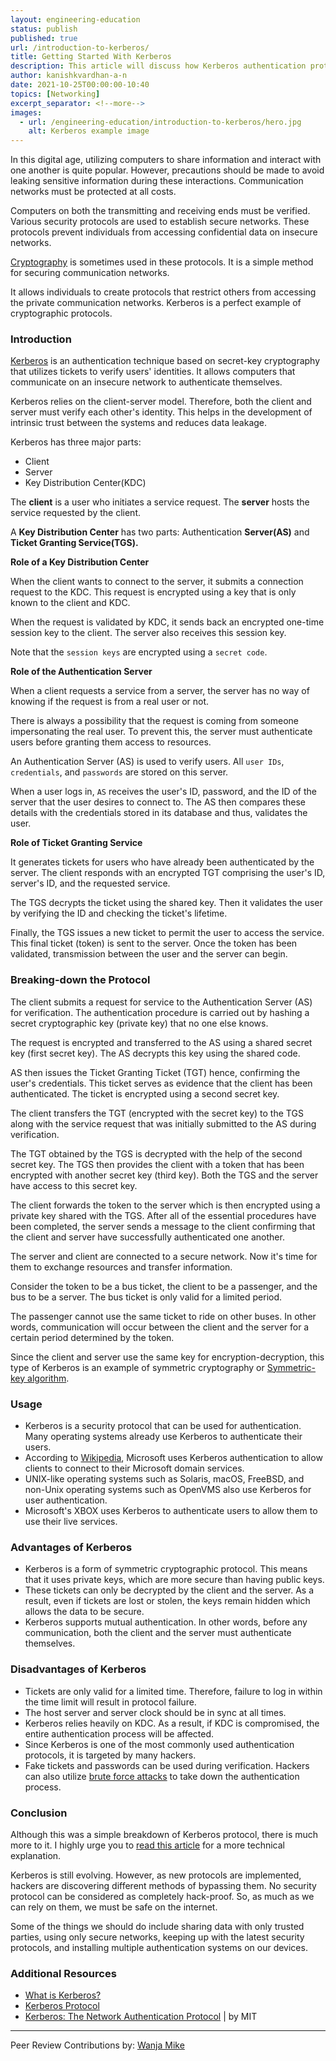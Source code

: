 ```yaml
---
layout: engineering-education
status: publish
published: true
url: /introduction-to-kerberos/
title: Getting Started With Kerberos
description: This article will discuss how Kerberos authentication protocol helps in promoting secure communication between the client and server.
author: kanishkvardhan-a-n
date: 2021-10-25T00:00:00-10:40
topics: [Networking]
excerpt_separator: <!--more-->
images:
  - url: /engineering-education/introduction-to-kerberos/hero.jpg
    alt: Kerberos example image
---
```

In this digital age, utilizing computers to share information and interact with one another is quite popular. However, precautions should be made to avoid leaking sensitive information during these interactions. Communication networks must be protected at all costs.
<!--more-->
Computers on both the transmitting and receiving ends must be verified. Various security protocols are used to establish secure networks. These protocols prevent individuals from accessing confidential data on insecure networks.

[Cryptography](https://en.wikipedia.org/wiki/Cryptography) is sometimes used in these protocols. It is a simple method for securing communication networks.

It allows individuals to create protocols that restrict others from accessing the private communication networks. Kerberos is a perfect example of cryptographic protocols.

### Introduction
[Kerberos](https://web.mit.edu/kerberos/) is an authentication technique based on secret-key cryptography that utilizes tickets to verify users' identities. It allows computers that communicate on an insecure network to authenticate themselves.

Kerberos relies on the client-server model. Therefore, both the client and server must verify each other's identity. This helps in the development of intrinsic trust between the systems and reduces data leakage.

Kerberos has three major parts:
- Client
- Server
- Key Distribution Center(KDC)

The **client** is a user who initiates a service request. The **server** hosts the service requested by the client.

A **Key Distribution Center** has two parts: Authentication **Server(AS)** and **Ticket Granting Service(TGS).**

**Role of a Key Distribution Center**

When the client wants to connect to the server, it submits a connection request to the KDC. This request is encrypted using a key that is only known to the client and KDC.

When the request is validated by KDC, it sends back an encrypted one-time session key to the client. The server also receives this session key.

Note that the `session keys` are encrypted using a `secret code`.

**Role of the Authentication Server**

When a client requests a service from a server, the server has no way of knowing if the request is from a real user or not.

There is always a possibility that the request is coming from someone impersonating the real user. To prevent this, the server must authenticate users before granting them access to resources.

An Authentication Server (AS) is used to verify users. All `user IDs`, `credentials`, and `passwords` are stored on this server.

When a user logs in, `AS` receives the user's ID, password, and the ID of the server that the user desires to connect to. The AS then compares these details with the credentials stored in its database and thus, validates the user.

**Role of Ticket Granting Service**

It generates tickets for users who have already been authenticated by the server. The client responds with an encrypted TGT comprising the user's ID, server's ID, and the requested service.

The TGS decrypts the ticket using the shared key. Then it validates the user by verifying the ID and checking the ticket's lifetime.

Finally, the TGS issues a new ticket to permit the user to access the service. This final ticket (token) is sent to the server. Once the token has been validated, transmission between the user and the server can begin.

### Breaking-down the Protocol
The client submits a request for service to the Authentication Server (AS) for verification. The authentication procedure is carried out by hashing a secret cryptographic key (private key) that no one else knows.

The request is encrypted and transferred to the AS using a shared secret key (first secret key). The AS decrypts this key using the shared code.

AS then issues the Ticket Granting Ticket (TGT) hence, confirming the user's credentials. This ticket serves as evidence that the client has been authenticated. The ticket is encrypted using a second secret key.

The client transfers the TGT (encrypted with the secret key) to the TGS along with the service request that was initially submitted to the AS during verification.

The TGT obtained by the TGS is decrypted with the help of the second secret key. The TGS then provides the client with a token that has been encrypted with another secret key (third key). Both the TGS and the server have access to this secret key.

The client forwards the token to the server which is then encrypted using a private key shared with the TGS. After all of the essential procedures have been completed, the server sends a message to the client confirming that the client and server have successfully authenticated one another.

The server and client are connected to a secure network. Now it's time for them to exchange resources and transfer information.

Consider the token to be a bus ticket, the client to be a passenger, and the bus to be a server. The bus ticket is only valid for a limited period.

The passenger cannot use the same ticket to ride on other buses. In other words, communication will occur between the client and the server for a certain period determined by the token.

Since the client and server use the same key for encryption-decryption, this type of Kerberos is an example of symmetric cryptography or [Symmetric-key algorithm](https://en.wikipedia.org/wiki/Symmetric-key_algorithm).

### Usage
- Kerberos is a security protocol that can be used for authentication. Many operating systems already use Kerberos to authenticate their users.
- According to [Wikipedia](<https://en.wikipedia.org/wiki/Kerberos_(protocol)#:~:text=Windows%202000%20and%20later%20versions%20use%20Kerberos%20as%20their%20default%20authentication%20method.>), Microsoft uses Kerberos authentication to allow clients to connect to their Microsoft domain services.
- UNIX-like operating systems such as Solaris, macOS, FreeBSD, and non-Unix operating systems such as OpenVMS also use Kerberos for user authentication.
- Microsoft's XBOX uses Kerberos to authenticate users to allow them to use their live services.

### Advantages of Kerberos
- Kerberos is a form of symmetric cryptographic protocol. This means that it uses private keys, which are more secure than having public keys.
- These tickets can only be decrypted by the client and the server. As a result, even if tickets are lost or stolen, the keys remain hidden which allows the data to be secure.
- Kerberos supports mutual authentication. In other words, before any communication, both the client and the server must authenticate themselves.

### Disadvantages of Kerberos
- Tickets are only valid for a limited time. Therefore, failure to log in within the time limit will result in protocol failure.
- The host server and server clock should be in sync at all times.
- Kerberos relies heavily on KDC. As a result, if KDC is compromised, the entire authentication process will be affected.
- Since Kerberos is one of the most commonly used authentication protocols, it is targeted by many hackers.
- Fake tickets and passwords can be used during verification. Hackers can also utilize [brute force attacks](https://en.wikipedia.org/wiki/Brute-force_attack) to take down the authentication process.

### Conclusion
Although this was a simple breakdown of Kerberos protocol, there is much more to it. I highly urge you to [read this article](<https://en.wikipedia.org/wiki/Kerberos_(protocol)>) for a more technical explanation.

Kerberos is still evolving. However, as new protocols are implemented, hackers are discovering different methods of bypassing them. No security protocol can be considered as completely hack-proof. So, as much as we can rely on them, we must be safe on the internet.

Some of the things we should do include sharing data with only trusted parties, using only secure networks, keeping up with the latest security protocols, and installing multiple authentication systems on our devices.

### Additional Resources
- [What is Kerberos?](https://www.simplilearn.com/what-is-kerberos-article)
- [Kerberos Protocol](<https://en.wikipedia.org/wiki/Kerberos_(protocol)>)
- [Kerberos: The Network Authentication Protocol](https://web.mit.edu/kerberos/) | by MIT

---
Peer Review Contributions by: [Wanja Mike](/engineering-education/authors/michael-barasa/)

